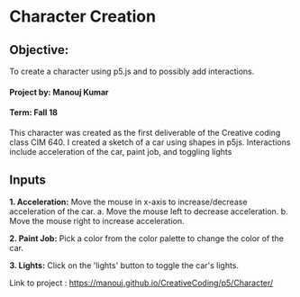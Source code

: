 # Character Creation

## Objective:
To create a character using p5.js and to possibly add interactions.

#### Project by: Manouj Kumar
#### Term: Fall 18

This character was created as the first deliverable of the Creative coding class CIM 640.
I created a sketch of a car using shapes in p5js. Interactions include acceleration of the car, paint job, and toggling lights

## Inputs
**1. Acceleration:** Move the mouse in x-axis to increase/decrease acceleration of the car.
a. Move the mouse left to decrease acceleration.
b. Move the mouse right to increase acceleration.

**2. Paint Job:** Pick a color from the color palette to change the color of the car.

**3. Lights:** Click on the 'lights' button to toggle the car's lights.

Link to project :  https://manouj.github.io/CreativeCoding/p5/Character/
